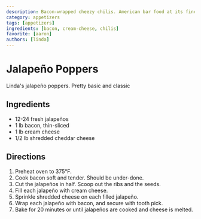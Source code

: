 ```yaml
---
description: Bacon-wrapped cheezy chilis. American bar food at its finest.
category: appetizers
tags: [appetizers]
ingredients: [bacon, cream-cheese, chilis]
favorite: [aaron]
authors: [linda]
---
```


# Jalapeño Poppers

Linda's jalapeño poppers. Pretty basic and classic

## Ingredients

- 12-24 fresh jalapeños 
- 1 lb bacon, thin-sliced
- 1 lb cream cheese
- 1/2 lb shredded cheddar cheese
## Directions

1. Preheat oven to 375°F. 
2. Cook bacon soft and tender. Should be under-done.
3. Cut the jalapeños in half. Scoop out the ribs and the seeds.
4. Fill each jalapeño with cream cheese.
5. Sprinkle shredded cheese on each filled jalapeño.
6. Wrap each jalapeño with bacon, and secure with tooth pick.
7. Bake for 20 minutes or until jalapeños are cooked and cheese is melted.
